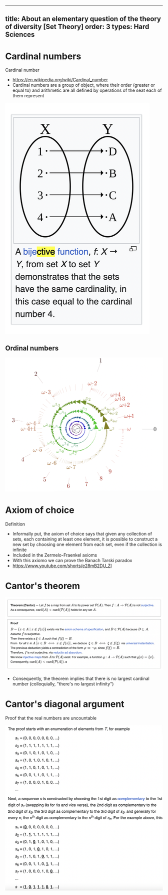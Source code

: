 ---
title: About an elementary question of the theory of diversity [Set Theory]
order: 3
types: Hard Sciences
----


# Cardinal numbers

Cardinal number
- https://en.wikipedia.org/wiki/Cardinal_number
- Cardinal numbers are a group of object, where their order (greater or equal to) and arithmetic are all defined by operations of the seat each of them represent

![alt text](<Screen Shot 2025-01-24 at 3.28.00 PM.png>)

## Ordinal numbers

![alt text](<Screen Shot 2025-01-25 at 8.47.50 AM.png>)

# Axiom of choice
Definition
- Informally put, the axiom of choice says that given any collection of sets, each containing at least one element, it is possible to construct a new set by choosing one element from each set, even if the collection is infinite
- Included in the Zermelo-Fraenkel axioms
- With this axiomo we can prove the Banach Tarski paradox
- https://www.youtube.com/shorts/e28mB2DU_ZI



# Cantor's theorem

![alt text](<Screen Shot 2025-01-24 at 3.33.31 PM.png>)

- Consequently, the theorem implies that there is no largest cardinal number (colloquially, "there's no largest infinity")

# Cantor's diagonal argument

Proof that the real numbers are uncountable

![alt text](<Screen Shot 2025-01-25 at 8.42.26 AM.png>)